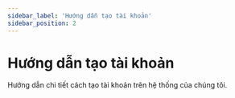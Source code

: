 ```yaml
---
sidebar_label: 'Hướng dẫn tạo tài khoản'
sidebar_position: 2
---
```


# Hướng dẫn tạo tài khoản

Hướng dẫn chi tiết cách tạo tài khoản trên hệ thống của chúng tôi.